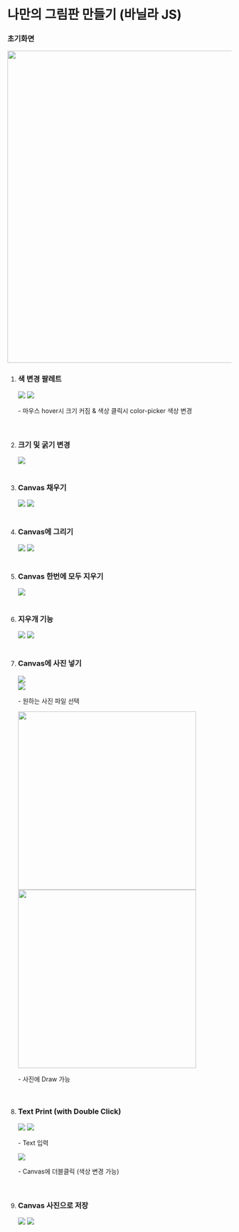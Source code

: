 # 나만의 그림판 만들기 (바닐라 JS)

<h3>초기화면</h3>
<img src="https://user-images.githubusercontent.com/71006256/199891139-d32b1ec3-a6c9-4fcb-99d5-33da544e0308.png" width=700 hieght=450/>

<br />
<ol>
  <li>
    <h3>색 변경 팔레트</h3>
    <img src="https://user-images.githubusercontent.com/71006256/199891593-d0cc205f-39d4-4690-8912-96660375b12a.png"/>
    <img src="https://user-images.githubusercontent.com/71006256/199891808-cc2d52ab-9af5-49d3-9bdc-ddb2c6aac9a7.png"/>
    <p>
      - 마우스 hover시 크기 커짐 & 색상 클릭시 color-picker 색상 변경
    </p>
  </li>
  <br />
  <li>
    <h3>크기 및 굵기 변경</h3>
    <img src="https://user-images.githubusercontent.com/71006256/199892383-759338bc-c57a-4744-9c12-0516228a24ae.png"/>
  </li>
  <br />
  <li>
    <h3>Canvas 채우기</h3>
    <img src="https://user-images.githubusercontent.com/71006256/199892673-f3ee111b-5e32-4afc-abc6-eedc0de6175e.png"/>
    <img src="https://user-images.githubusercontent.com/71006256/199893184-aab640d6-2625-4f3d-8896-093b20dfcc91.png"/>
    
  </li>
  <br />
  <li>
    <h3>Canvas에 그리기</h3>
    <img src="https://user-images.githubusercontent.com/71006256/199893023-238a0ab7-9e00-48bc-b696-c0968fe1302f.png"/>
    <img src="https://user-images.githubusercontent.com/71006256/199893489-adfa469b-1049-437e-bbba-e46fae6053be.png"/>
    
  </li>
  <br />
  <li>
    <h3>Canvas 한번에 모두 지우기</h3>
    <img src="https://user-images.githubusercontent.com/71006256/199893637-30da33b0-95ed-4b33-86c1-31b204b24fe8.png"/>
  </li>
  <br />
  <li>
    <h3>지우개 기능</h3>
    <img src="https://user-images.githubusercontent.com/71006256/199893820-2ffee38e-4d55-498a-8528-a019c216501f.png"/>
    <img src="https://user-images.githubusercontent.com/71006256/199894087-a1645088-0d65-41f5-927a-1839eb55794e.png"/>
  </li>
  <br />
  <li>
    <h3>Canvas에 사진 넣기</h3>
    <img src="https://user-images.githubusercontent.com/71006256/199894234-5c89a8ed-5334-4079-8637-57c6870c64d0.png"/>
    <br/>
    <img src="https://user-images.githubusercontent.com/71006256/199894770-f55b2d06-1ad8-4bca-8c98-c89334d248b0.png"/>
    <p>- 원하는 사진 파일 선택</p>
    <img src="https://user-images.githubusercontent.com/71006256/199894872-8385e372-667b-49ff-a90f-1711ba7c934d.png" width=400 hieght=260/>
    <img src="https://user-images.githubusercontent.com/71006256/199894998-acf5a70e-2c98-4dc9-9615-d2facdb4481e.png" width=400 hieght=260/>
    <p>- 사진에 Draw 가능</p>
  </li>
  <br />
  <li>
    <h3>Text Print (with Double Click)</h3>
    <img src="https://user-images.githubusercontent.com/71006256/199895726-54387cd0-b1e1-4beb-9c5c-39d7d902dd10.png"/>
    <img src="https://user-images.githubusercontent.com/71006256/199895802-d6cb2e74-30c8-4458-a6f2-1745509eb332.png"/>
    <p>- Text 입력</p>
    <img src="https://user-images.githubusercontent.com/71006256/199895854-5e40edfb-add0-4d10-bae0-3bd8359fa180.png"/>
    <p>- Canvas에 더블클릭 (색상 변경 가능)</p>

  </li>
  <br />
  <li>
    <h3>Canvas 사진으로 저장</h3>
    <img src="https://user-images.githubusercontent.com/71006256/199896095-755b9066-5dbd-43c1-9576-69325ac5a26b.png"/>
    <img src="https://user-images.githubusercontent.com/71006256/199896124-78e14c5f-2745-47b4-8231-8d2b436980f2.png"/>
  </li>
</ol>
